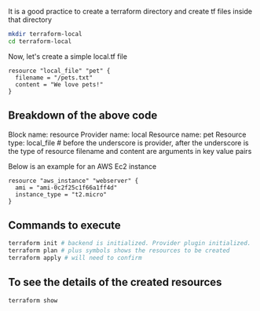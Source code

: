 It is a good practice to create a terraform directory and create tf files inside that directory

```bash
mkdir terraform-local
cd terraform-local
```

Now, let's create a simple local.tf file

```hcl
resource "local_file" "pet" {
  filename = "/pets.txt"
  content = "We love pets!"
}

```
## Breakdown of the above code
Block name: resource
Provider name: local
Resource name: pet
Resource type: local_file # before the underscore is provider, after the underscore is the type of resource
filename and content are arguments in key value pairs

Below is an example for an AWS Ec2 instance

```hcl
resource "aws_instance" "webserver" {
  ami = "ami-0c2f25c1f66a1ff4d"
  instance_type = "t2.micro"
}
```
## Commands to execute
```bash
terraform init # backend is initialized. Provider plugin initialized.
terraform plan # plus symbols shows the resources to be created
terraform apply # will need to confirm
```

## To see the details of the created resources

```bash
terraform show
```